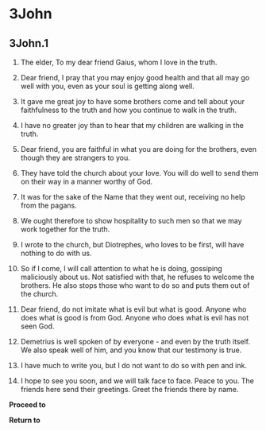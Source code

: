 # 3John

## 3John.1

1. The elder, To my dear friend Gaius, whom I love in the truth.

2. Dear friend, I pray that you may enjoy good health and that all may go well with you, even as your soul is getting along well.

3. It gave me great joy to have some brothers come and tell about your faithfulness to the truth and how you continue to walk in the truth.

4. I have no greater joy than to hear that my children are walking in the truth.

5. Dear friend, you are faithful in what you are doing for the brothers, even though they are strangers to you.

6. They have told the church about your love. You will do well to send them on their way in a manner worthy of God.

7. It was for the sake of the Name that they went out, receiving no help from the pagans.

8. We ought therefore to show hospitality to such men so that we may work together for the truth.

9. I wrote to the church, but Diotrephes, who loves to be first, will have nothing to do with us.

10. So if I come, I will call attention to what he is doing, gossiping maliciously about us. Not satisfied with that, he refuses to welcome the brothers. He also stops those who want to do so and puts them out of the church.

11. Dear friend, do not imitate what is evil but what is good. Anyone who does what is good is from God. Anyone who does what is evil has not seen God.

12. Demetrius is well spoken of by everyone - and even by the truth itself. We also speak well of him, and you know that our testimony is true.

13. I have much to write you, but I do not want to do so with pen and ink.

14. I hope to see you soon, and we will talk face to face. Peace to you. The friends here send their greetings. Greet the friends there by name.

__Proceed to__

__Return to__

